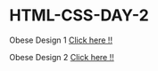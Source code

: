 # HTML-CSS-DAY-2

Obese Design 1 [Click here !!](https://obesity-design-practice.netlify.app/)

Obese Design 2 [Click here !!](https://obesity-design-2-practice.netlify.app/)
